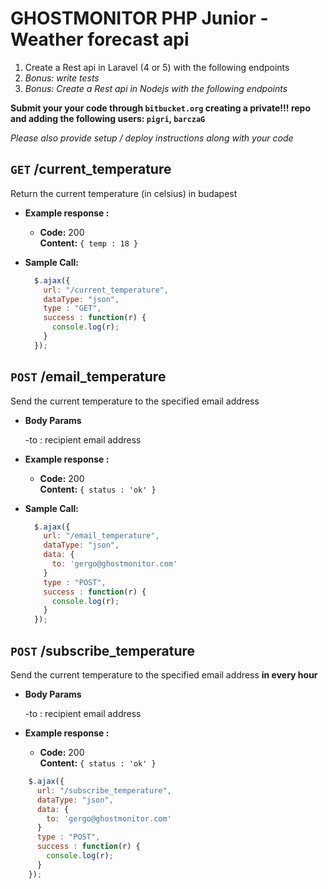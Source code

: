 # GHOSTMONITOR PHP Junior - Weather forecast api
1. Create a Rest api in Laravel (4 or 5) with the following endpoints
2. _Bonus: write tests_
3. _Bonus: Create a Rest api in Nodejs with the following endpoints_

__Submit your your code through `bitbucket.org` creating a private!!! repo and adding the following users: `pigri`, `barczaG`__ 

_Please also provide setup / deploy instructions along with your code_

## `GET` /current_temperature

Return the current temperature (in celsius) in budapest

* **Example response :**

  * **Code:** 200 <br />
    **Content:** `{ temp : 18 }`

* **Sample Call:**

  ```javascript
    $.ajax({
      url: "/current_temperature",
      dataType: "json",
      type : "GET",
      success : function(r) {
        console.log(r);
      }
    });
  ```

## `POST` /email_temperature

Send the current temperature to the specified email address

*  **Body Params**

   -to : recipient email address

* **Example response :**

  * **Code:** 200 <br />
    **Content:** `{ status : 'ok' }`

* **Sample Call:**

  ```javascript
    $.ajax({
      url: "/email_temperature",
      dataType: "json",
      data: {
        to: 'gergo@ghostmonitor.com'
      }
      type : "POST",
      success : function(r) {
        console.log(r);
      }
    });
  ```


## `POST` /subscribe_temperature

Send the current temperature to the specified email address __in every hour__

*  **Body Params**

   -to : recipient email address

* **Example response :**

  * **Code:** 200 <br />
    **Content:** `{ status : 'ok' }`

```javascript
    $.ajax({
      url: "/subscribe_temperature",
      dataType: "json",
      data: {
        to: 'gergo@ghostmonitor.com'
      }
      type : "POST",
      success : function(r) {
        console.log(r);
      }
    });
